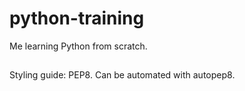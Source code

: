 # python-training
Me learning Python from scratch.

##
Styling guide: PEP8. Can be automated with autopep8.
